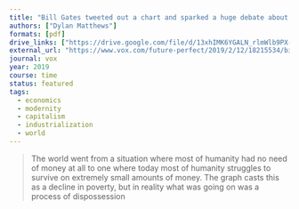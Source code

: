 ```yaml
---
title: "Bill Gates tweeted out a chart and sparked a huge debate about global poverty"
authors: ["Dylan Matthews"]
formats: [pdf]
drive_links: ["https://drive.google.com/file/d/13xhIMK6YGALN_rlmWlb9PX-6R1WKovDb/view?usp=drivesdk"]
external_url: "https://www.vox.com/future-perfect/2019/2/12/18215534/bill-gates-global-poverty-chart"
journal: vox
year: 2019
course: time
status: featured
tags:
  - economics
  - modernity
  - capitalism
  - industrialization
  - world
---
```


> The world went from a situation where most of humanity had no need of money at all to one where today most of humanity struggles to survive on extremely small amounts of money. The graph casts this as a decline in poverty, but in reality what was going on was a process of dispossession

